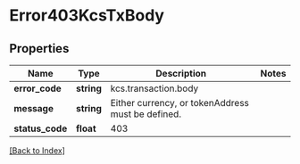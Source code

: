 # Error403KcsTxBody

## Properties

Name | Type | Description | Notes
------------ | ------------- | ------------- | -------------
**error_code** | **string** | kcs.transaction.body |
**message** | **string** | Either currency, or tokenAddress must be defined. |
**status_code** | **float** | 403 |

[[Back to Index]](../index.md)
